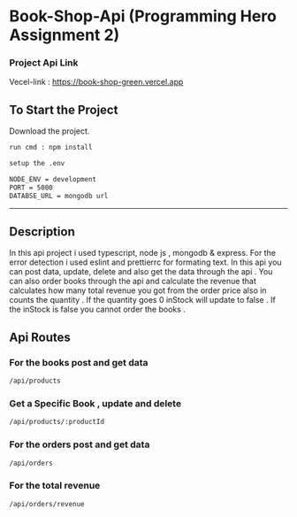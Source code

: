 
# Book-Shop-Api (Programming Hero Assignment 2)

### Project Api Link

Vecel-link : https://book-shop-green.vercel.app

## To Start the Project

Download the project.

```bash
run cmd : npm install
```
```bash
setup the .env 

NODE_ENV = development
PORT = 5000
DATABSE_URL = mongodb url

```
---

## Description

In this api project i used typescript, node js , mongodb & express. For the error detection i used eslint and prettierrc for formating text. In this api you can post data, update, delete and also get the data through the api . You can also order books through the api and calculate the revenue that calculates how many total revenue you got from the order price also in counts the quantity . If the quantity goes 0 inStock will update to false . If the inStock is false you cannot order the books .

## Api Routes

### For the books post and get data

```bash
/api/products
```


### Get a Specific Book , update and delete

```bash
/api/products/:productId
```

### For the orders post and get data

```bash
/api/orders 
```

### For the total revenue
```bash
/api/orders/revenue  
```
